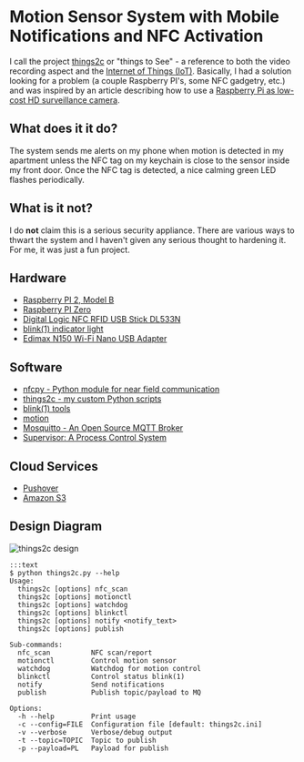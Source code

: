 # Motion Sensor System with Mobile Notifications and NFC Activation
I call the project [things2c](https://bitbucket.org/njgraham/things2c) or "things to See" - a reference to both the video recording aspect and the [Internet of Things (IoT)](https://en.wikipedia.org/wiki/Internet_of_Things).  Basically, I had a solution looking for a problem (a couple Raspberry PI's, some NFC gadgetry, etc.) and was inspired by an article describing how to use a [Raspberry Pi as low-cost HD surveillance camera](http://www.instructables.com/id/Raspberry-Pi-as-low-cost-HD-surveillance-camera/).

## What does it it do?
The system sends me alerts on my phone when motion is detected in my apartment unless the NFC tag on my keychain is close to the sensor inside my front door.  Once the NFC tag is detected, a nice calming green LED flashes periodically.

## What is it not?
I do **not** claim this is a serious security appliance.  There are various ways to thwart the system and I haven't given any serious thought to hardening it.  For me, it was just a fun project.

## Hardware
* [Raspberry PI 2, Model B](https://www.raspberrypi.org/products/raspberry-pi-2-model-b/)
* [Raspberry PI Zero](https://www.raspberrypi.org/products/pi-zero/)
* [Digital Logic NFC RFID USB Stick DL533N](http://www.d-logic.net/nfc-rfid-reader-sdk/products/nfc-usb-stick-dl533n)
* [blink(1) indicator light](https://blink1.thingm.com/)
* [Edimax N150 Wi-Fi Nano USB Adapter](http://www.edimax.com/edimax/merchandise/merchandise_detail/data/edimax/global/wireless_adapters_n150/ew-7811un)

## Software
* [nfcpy - Python module for near field communication](https://nfcpy.readthedocs.org/en/latest/)
* [things2c - my custom Python scripts](https://bitbucket.org/njgraham/things2c)
* [blink(1) tools](https://github.com/todbot/blink1)
* [motion](http://www.lavrsen.dk/foswiki/bin/view/Motion/WebHome)
* [Mosquitto - An Open Source MQTT Broker](http://mosquitto.org/)
* [Supervisor: A Process Control System](http://supervisord.org/)

## Cloud Services
* [Pushover](https://pushover.net/)
* [Amazon S3](https://aws.amazon.com/s3/)

## Design Diagram
![things2c design](https://bytebucket.org/njgraham/things2c/raw/default/design.png)

    :::text
    $ python things2c.py --help
    Usage:
      things2c [options] nfc_scan
      things2c [options] motionctl
      things2c [options] watchdog
      things2c [options] blinkctl
      things2c [options] notify <notify_text>
      things2c [options] publish

    Sub-commands:
      nfc_scan          NFC scan/report
      motionctl         Control motion sensor
      watchdog          Watchdog for motion control
      blinkctl          Control status blink(1)
      notify            Send notifications
      publish           Publish topic/payload to MQ

    Options:
      -h --help         Print usage
      -c --config=FILE  Configuration file [default: things2c.ini]
      -v --verbose      Verbose/debug output
      -t --topic=TOPIC  Topic to publish
      -p --payload=PL   Payload for publish
